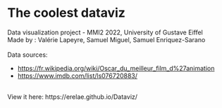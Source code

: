 # The coolest dataviz
Data visualization project - MMI2 2022, University of Gustave Eiffel <br>
Made by : Valérie Lapeyre, Samuel Miguel, Samuel Enriquez-Sarano <br>
<br>
Data sources: <br>
- https://fr.wikipedia.org/wiki/Oscar_du_meilleur_film_d%27animation
- https://www.imdb.com/list/ls076720883/<br>
<br>
View it here: https://erelae.github.io/Dataviz/
